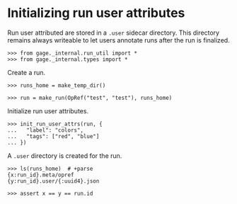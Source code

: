 # Initializing run user attributes

Run user attributed are stored in a `.user` sidecar directory. This
directory remains always writeable to let users annotate runs after the
run is finalized.

    >>> from gage._internal.run_util import *
    >>> from gage._internal.types import *

Create a run.

    >>> runs_home = make_temp_dir()

    >>> run = make_run(OpRef("test", "test"), runs_home)

Initialize run user attributes.

    >>> init_run_user_attrs(run, {
    ...   "label": "colors",
    ...   "tags": ["red", "blue"]
    ... })

A `.user` directory is created for the run.

    >>> ls(runs_home)  # +parse
    {x:run_id}.meta/opref
    {y:run_id}.user/{:uuid4}.json

    >>> assert x == y == run.id
